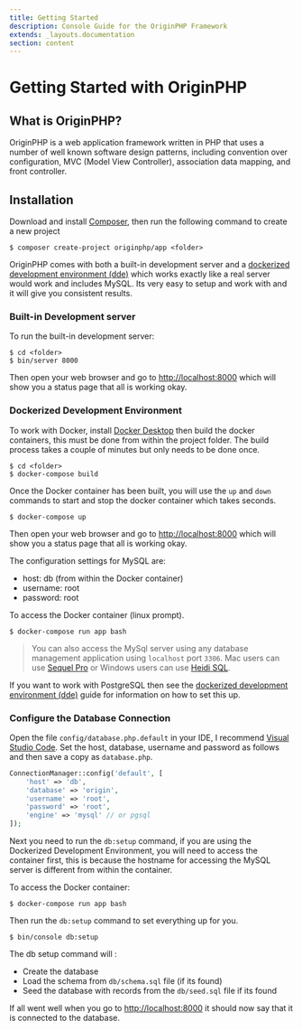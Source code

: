 ```yaml
---
title: Getting Started
description: Console Guide for the OriginPHP Framework
extends: _layouts.documentation
section: content
---
```

# Getting Started with OriginPHP

## What is OriginPHP?

OriginPHP is a web application framework written in PHP that uses a number of well known software design patterns, including convention over configuration, MVC (Model View Controller), association data mapping, and front controller.

## Installation

Download and install [Composer](https://getcomposer.org/doc/00-intro.md), then run the following command to create a new project

```linux
$ composer create-project originphp/app <folder>
```

OriginPHP comes with both a built-in development server and a [dockerized development environment (dde)](/docs/development/dockerized-development-environment) which works exactly like a real server would work and includes MySQL. Its very easy to setup and work with and it will give you consistent results.

### Built-in Development server

To run the built-in development server:

```linux
$ cd <folder>
$ bin/server 8000
```
Then open your web browser and go to [http://localhost:8000](http://localhost:8000) which will show you a status page that all is working okay.

### Dockerized Development Environment

To work with Docker, install [Docker Desktop](https://www.docker.com/products/docker-desktop) then build the docker containers, this must be done from within the project folder. The build process takes a couple of minutes but only needs to be done once.

```linux
$ cd <folder>
$ docker-compose build
```

Once the Docker container has been built, you will use the `up` and `down` commands to start and stop the docker container which takes seconds.

```linux
$ docker-compose up
```

Then open your web browser and go to [http://localhost:8000](http://localhost:8000) which will show you a status page that all is working okay.

The configuration settings for MySQL are:

- host: db (from within the Docker container)
- username: root
- password: root

To access the Docker container (linux prompt).

```linux
$ docker-compose run app bash
```

> You can also access the MySql server using any database management application using `localhost` port `3306`. Mac users can use [Sequel Pro](https://www.sequelpro.com/) or Windows users can use [Heidi SQL](https://www.heidisql.com/).

If you want to work with PostgreSQL then see the [dockerized development environment (dde)](/docs/development/dockerized-development-environment) guide for information on how to set this up.

### Configure the Database Connection

Open the file `config/database.php.default` in your IDE, I recommend [Visual Studio Code](https://code.visualstudio.com/). Set the host, database, username and password as follows and then save a copy as `database.php`.

```php
ConnectionManager::config('default', [
    'host' => 'db',
    'database' => 'origin',
    'username' => 'root',
    'password' => 'root',
    'engine' => 'mysql' // or pgsql
]);
```

Next you need to run the `db:setup` command, if you are using the Dockerized Development Environment, you will need to access the container first, this is because the hostname for accessing the MySQL server is different from within the container.

To access the Docker container:

```linux
$ docker-compose run app bash
```

Then run the `db:setup` command to set everything up for you.

```linux
$ bin/console db:setup
```

The db setup command will :

- Create the database
- Load the schema from `db/schema.sql` file (if its found)
- Seed the database with records from the `db/seed.sql` file if its found

If all went well when you go to [http://localhost:8000](http://localhost:8000)  it should now say that it is connected to the database.